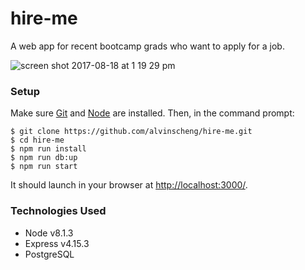 # hire-me
A web app for recent bootcamp grads who want to apply for a job.

![screen shot 2017-08-18 at 1 19 29 pm](https://user-images.githubusercontent.com/24768321/29476269-1797090e-8418-11e7-9fe6-97db63788553.png)

### Setup
Make sure [Git](https://git-scm.com/) and [Node](https://nodejs.org/en/) are installed. Then, in the command prompt:

    $ git clone https://github.com/alvinscheng/hire-me.git
    $ cd hire-me
    $ npm run install
    $ npm run db:up
    $ npm run start

It should launch in your browser at [http://localhost:3000/](http://localhost:3000/).

### Technologies Used

  * Node v8.1.3
  * Express v4.15.3
  * PostgreSQL
